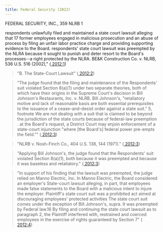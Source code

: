 ```yaml
---
title: Federal Security (2012)
---
```


FEDERAL SECURITY, INC., 359 NLRB 1


 respondents unlawfully filed and maintained a state court lawsuit alleging that 17 former employees engaged in malicious prosecution and an abuse of process by filing an unfair labor practice charge and providing supporting evidence to the Board. respondents' state court lawsuit was preempted by the NLRA because it sought to punish and deter resort to the Board's processes--a right protected by the NLRA. BE&K Construction Co. v. NLRB, 536 U.S. 516 (2002)," ([ 2012:1](zotero://open-pdf/library/items/3V5LTTJY?page=1))

> "B. The State-Court Lawsuit" ([ 2012:2](zotero://open-pdf/library/items/3V5LTTJY?page=2))

> "The judge found that the filing and maintenance of the Respondents' suit violated Section 8(a)(1) under two separate theories, both of which have their origins in the Supreme Court's decision in Bill Johnson's Restaurants, Inc. v. NLRB. Bill Johnson's, "retaliatory motive and lack of reasonable basis are both essential prerequisites to the issuance of a cease-and-desist order against a state suit." 5, footnote We are not dealing with a suit that is claimed to be beyond the jurisdiction of the state courts because of federal-law preemption . at the Board's request, a District Court may enjoin enforcement of a state-court injunction "where [the Board's] federal power pre-empts the field."" ([ 2012:3](zotero://open-pdf/library/items/3V5LTTJY?page=3))

> "NLRB v. Nosh-Finch Co., 404 U.S. 138, 144 (1971)." ([ 2012:3](zotero://open-pdf/library/items/3V5LTTJY?page=3))

> "Applying Bill Johnson's, the judge found that the Respondents' suit violated Section 8(a)(1), both because it was preempted and because it was baseless and retaliatory." ([ 2012:3](zotero://open-pdf/library/items/3V5LTTJY?page=3))

> "In support of his finding that the lawsuit was preempted, the judge relied on Manno Electric, Inc. In Manno Electric, the Board considered an employer's State-court lawsuit alleging, in part, that employees made false statements to the Board with a malicious intent to injure the employer. Plaintiff's state court suit was a prohibited act aimed at discouraging employees' protected activities The state court suit comes under the exception of Bill Johnson's, supra. It was preempted by Federal law.16 By filing and continuing the state court lawsuit as to paragraph 2, the Plaintiff interfered with, restrained and coerced employees in the exercise of rights guaranteed by Section 7" ([ 2012:4](zotero://open-pdf/library/items/3V5LTTJY?page=4))
